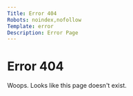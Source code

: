 ```yaml
---
Title: Error 404
Robots: noindex,nofollow
Template: error
Description: Error Page
---
```

<h1 class="center">Error 404</h1>
<p class="center">
Woops. Looks like this page doesn't exist.
</p>
